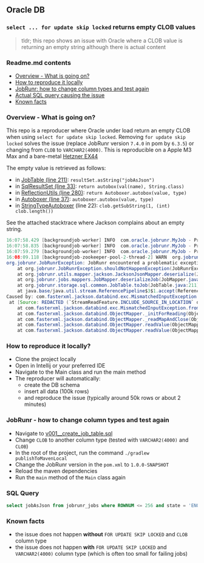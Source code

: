 ## Oracle DB
### `select ... for update skip locked` returns empty CLOB values

> tldr; this repo shows an issue with Oracle where a CLOB value is returning an empty string although there is actual content


### Readme.md contents
- [Overview - What is going on?](https://github.com/rdehuyss/oracle-empty-string#overview---what-is-going-on) 
- [How to reproduce it locally](https://github.com/rdehuyss/oracle-empty-string?tab=readme-ov-file#how-to-reproduce-it-locally)
- [JobRunr: how to change column types and test again](https://github.com/rdehuyss/oracle-empty-string?tab=readme-ov-file#jobrunr---how-to-change-column-types-and-test-again)
- [Actual SQL query causing the issue](https://github.com/rdehuyss/oracle-empty-string?tab=readme-ov-file#sql-query)
- [Known facts](https://github.com/rdehuyss/oracle-empty-string?tab=readme-ov-file#sql-query)

### Overview - What is going on?
This repo is a reproducer where Oracle under load return an empty CLOB when using `select for update skip locked`. Removing `for update skip locked` solves the issue (replace JobRunr version `7.4.0` in pom by `6.3.5`) or changing from `CLOB` to `VARCHAR2(4000)`.
This is reproducible on a Apple M3 Max and a bare-metal [Hetzner EX44](https://www.hetzner.com/dedicated-rootserver/ex44) 

The empty value is retrieved as follows:
- in [JobTable (line 211)](https://github.com/jobrunr/jobrunr/blob/master/core/src/main/java/org/jobrunr/storage/sql/common/JobTable.java#L211): `resultSet.asString("jobAsJson")`
- in [SqlResultSet (line 33)](https://github.com/jobrunr/jobrunr/blob/master/core/src/main/java/org/jobrunr/storage/sql/common/db/SqlResultSet.java#L33): `return autobox(val(name), String.class)`
- in [ReflectionUtils (line 280)](https://github.com/jobrunr/jobrunr/blob/master/core/src/main/java/org/jobrunr/utils/reflection/ReflectionUtils.java#L280): `return Autoboxer.autobox(value, type)`
- in [Autoboxer (line 37)](https://github.com/jobrunr/jobrunr/blob/master/core/src/main/java/org/jobrunr/utils/reflection/autobox/Autoboxer.java#L37): `autoboxer.autobox(value, type)`
- in [StringTypeAutoboxer](https://github.com/jobrunr/jobrunr/blob/master/core/src/main/java/org/jobrunr/utils/reflection/autobox/StringTypeAutoboxer.java) (line 22): `clob.getSubString(1, (int) clob.length())`

See the attached stacktrace where Jackson complains about an empty string.

```java
16:07:58.429 [backgroundjob-worker] INFO  com.oracle.jobrunr.MyJob - Progress: 47% completed (47001 of 100000 jobs).
16:07:58.835 [backgroundjob-worker] INFO  com.oracle.jobrunr.MyJob - Progress: 48% completed (47999 of 100000 jobs).
16:07:59.279 [backgroundjob-worker] INFO  com.oracle.jobrunr.MyJob - Progress: 49% completed (48999 of 100000 jobs).
16:08:09.118 [backgroundjob-zookeeper-pool-2-thread-2] WARN  org.jobrunr.server.JobSteward - JobRunr encountered a problematic exception. Please create a bug report (if possible, provide the code to reproduce this and the stacktrace) - Processing will continue.
org.jobrunr.JobRunrException: JobRunr encountered a problematic exception. Please create a bug report (if possible, provide the code to reproduce this and the stacktrace)
	at org.jobrunr.JobRunrException.shouldNotHappenException(JobRunrException.java:43)
	at org.jobrunr.utils.mapper.jackson.JacksonJsonMapper.deserialize(JacksonJsonMapper.java:87)
	at org.jobrunr.jobs.mappers.JobMapper.deserializeJob(JobMapper.java:20)
	at org.jobrunr.storage.sql.common.JobTable.toJob(JobTable.java:211)
	at java.base/java.util.stream.ReferencePipeline$3$1.accept(ReferencePipeline.java:197)
Caused by: com.fasterxml.jackson.databind.exc.MismatchedInputException: No content to map due to end-of-input
 at [Source: REDACTED (`StreamReadFeature.INCLUDE_SOURCE_IN_LOCATION` disabled); line: 1]
	at com.fasterxml.jackson.databind.exc.MismatchedInputException.from(MismatchedInputException.java:59)
	at com.fasterxml.jackson.databind.ObjectMapper._initForReading(ObjectMapper.java:5008)
	at com.fasterxml.jackson.databind.ObjectMapper._readMapAndClose(ObjectMapper.java:4910)
	at com.fasterxml.jackson.databind.ObjectMapper.readValue(ObjectMapper.java:3860)
	at com.fasterxml.jackson.databind.ObjectMapper.readValue(ObjectMapper.java:3828)
```

### How to reproduce it locally?
- Clone the project locally
- Open in Intellij or your preferred IDE
- Navigate to the Main class and run the main method
- The reproducer will automatically:
  - create the DB schema
  - insert all data (100k rows)
  - and reproduce the issue (typically around 50k rows or about 2 minutes)


### JobRunr - how to change column types and test again
- Navigate to [v001__create_job_table.sql](https://github.com/jobrunr/jobrunr/blob/master/core/src/main/resources/org/jobrunr/storage/sql/oracle/migrations/v001__create_job_table.sql#L5)
- Change `CLOB` to another column type (tested with `VARCHAR2(4000)` and `CLOB`)
- In the root of the project, run the command `./gradlew publishToMavenLocal`
- Change the JobRunr version in the `pom.xml` to `1.0.0-SNAPSHOT`
- Reload the maven dependencies
- Run the `main` method of the `Main` class again

### SQL Query

```sql
select jobAsJson from jobrunr_jobs where ROWNUM <= 256 and state = 'ENQUEUED' ORDER BY updatedAt ASC FOR UPDATE SKIP LOCKED
```
### Known facts
- the issue does not happen __without__ `FOR UPDATE SKIP LOCKED` and `CLOB` column type
- the issue does not happen __with__ `FOR UPDATE SKIP LOCKED` and `VARCHAR2(4000)` column type (which is often too small for failing jobs)